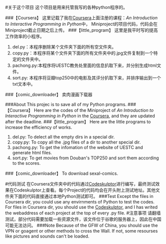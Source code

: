 #关于这个项目
  这个项目是用来托管我写的各种python程序的。
  
###【Coursera】
  这里记载了我在[Coursera](http://www.coursera.org)上面注册的课程：*An Introduction to Interactive Programming in Python*中， Miniproject的项目代码，代码会在Miniproject截止日期之后上传。
###【little_program】
  这里是我平时写的提高工作效率的小程序。

  1. del.py：本程序删除某个文件夹下面的所有空文件夹。
  2. copy.py：本程序将某个文件夹下面的所有文件夹中的.jpg文件复制到一个特定的文件夹中。
  3. pachong.py:本程序将UESTC教务处里面的信息扒取下来，并分别生成html文件。
  4. sort.py: 本程序将豆瓣top250中的电影及其评分扒取下来，并排序输出到一个txt文本中。

###【comic_downloader】
卖肉漫画下载器

###About
  This projec is to save all of my Python programs.
###【Coursera】
  Here are the codes of the Miniproject of *An Introduction to Interactive Programming in Python* in the [Coursera](http://www.coursera.org), and they are updated after the deadline.
###【little_program】
  Here are the little programs to increase the efficiency of works.

  1. del.py: To delect all the empty dirs in a special dir.
  2. copy.py: To copy all the .jpg  files of a dir to another special dir.
  3. pachong.py: To get the infomation of the website of UESTC and generate html files.
  4. sort.py: To get movies from Douban's TOP250 and sort them according to the scores.

###【comic_downloader】
To download sexal-comics.
  
#代码测试
  在Coursera文件夹中的代码通过[Codeskulptor](http://www.codeskulptor.org/)进行编写，最终测试效果在Codeskulptor上查看。每个Project的代码均会在开头附上测试地址。其他文件夹下面的代码直接通过本地Python测试即可。
###Test
  Except the files in Coursera dir, you could use any envirnments of Python to test the codes. For files in Coursera dir, you should use the [Codeskulptor](http://www.codeskulptor.org/), and I has writed the webaddress of each project at the top of every .py file.
#注意事项
  请翻墙测试，部分代码需要加载一些资源文件，该文件位于谷歌的服务器上，因此在中国可能无法访问。
###Note
  Because of the GFW of China, you should use the VPN or goagent or other methods to cross the Wall. If not, some resourses like pictures and sounds can't be loaded.
